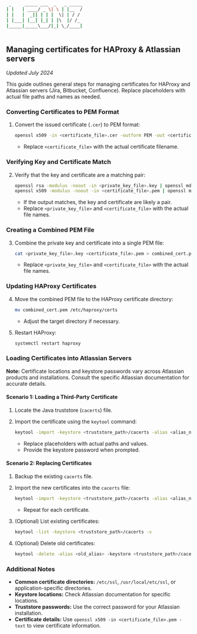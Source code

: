 ```bash
 _     _____ ___  _   _ _____
| |   | ____/ _ \| \ | |__  /
| |   |  _|| | | |  \| | / / 
| |___| |__| |_| | |\  |/ /_ 
|_____|_____\___/|_| \_/____|
                             
```

## Managing certificates for HAProxy & Atlassian servers
_Updated July 2024_

This guide outlines general steps for managing certificates for HAProxy and Atlassian servers (Jira, Bitbucket, Confluence). Replace placeholders with actual file paths and names as needed.

### Converting Certificates to PEM Format
1. Convert the issued certificate (`.cer`) to PEM format:

   ```bash
   openssl x509 -in <certificate_file>.cer -outform PEM -out <certificate_file>.pem
   ```
   * Replace `<certificate_file>` with the actual certificate filename.

### Verifying Key and Certificate Match
2. Verify that the key and certificate are a matching pair:

   ```bash
   openssl rsa -modulus -noout -in <private_key_file>.key | openssl md5
   openssl x509 -modulus -noout -in <certificate_file>.pem | openssl md5
   ```
   * If the output matches, the key and certificate are likely a pair.
   * Replace `<private_key_file>` and `<certificate_file>` with the actual file names.

### Creating a Combined PEM File
3. Combine the private key and certificate into a single PEM file:

   ```bash
   cat <private_key_file>.key <certificate_file>.pem > combined_cert.pem
   ```
   * Replace `<private_key_file>` and `<certificate_file>` with the actual file names.

### Updating HAProxy Certificates
4. Move the combined PEM file to the HAProxy certificate directory:

   ```bash
   mv combined_cert.pem /etc/haproxy/certs
   ```
   * Adjust the target directory if necessary.

5. Restart HAProxy:

   ```bash
   systemctl restart haproxy
   ```

### Loading Certificates into Atlassian Servers
**Note:** Certificate locations and keystore passwords vary across Atlassian products and installations. Consult the specific Atlassian documentation for accurate details.

#### Scenario 1: Loading a Third-Party Certificate
1. Locate the Java truststore (`cacerts`) file.
2. Import the certificate using the `keytool` command:

   ```bash
   keytool -import -keystore <truststore_path>/cacerts -alias <alias_name> -file <certificate_file>.pem
   ```
   * Replace placeholders with actual paths and values.
   * Provide the keystore password when prompted.

#### Scenario 2: Replacing Certificates
1. Backup the existing `cacerts` file.
2. Import the new certificates into the `cacerts` file:

   ```bash
   keytool -import -keystore <truststore_path>/cacerts -alias <alias_name> -file <certificate_file>.pem
   ```
   * Repeat for each certificate.
3. (Optional) List existing certificates:

   ```bash
   keytool -list -keystore <truststore_path>/cacerts -v
   ```
4. (Optional) Delete old certificates:

   ```bash
   keytool -delete -alias <old_alias> -keystore <truststore_path>/cacerts
   ```

### Additional Notes
* **Common certificate directories:** `/etc/ssl`, `/usr/local/etc/ssl`, or application-specific directories.
* **Keystore locations:** Check Atlassian documentation for specific locations.
* **Truststore passwords:** Use the correct password for your Atlassian installation.
* **Certificate details:** Use `openssl x509 -in <certificate_file>.pem -text` to view certificate information.
